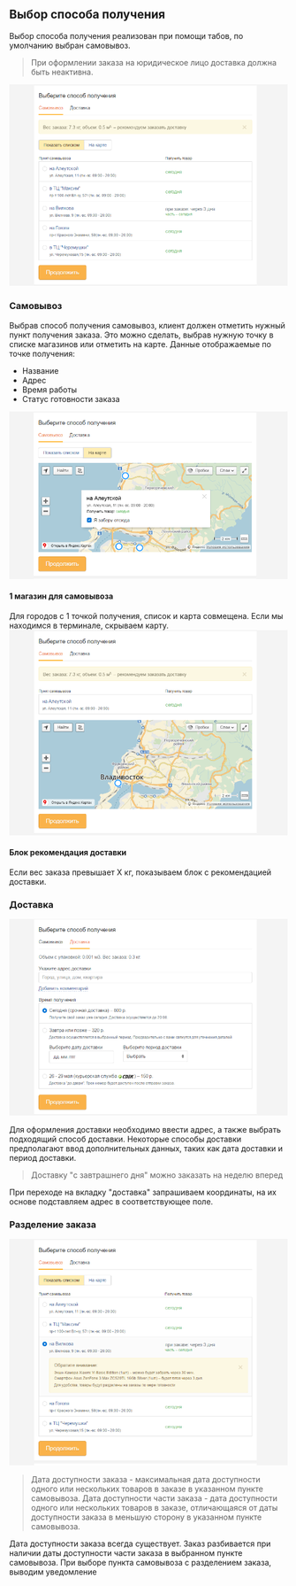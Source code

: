 ## Выбор способа получения

Выбор способа получения реализован при помощи табов, по умолчанию выбран самовывоз.
> При оформлении заказа на юридическое лицо доставка должна быть неактивна.

![Обычное состояние](../../__source/cart___getting__pickup.png)

### Самовывоз

Выбрав способ получения самовывоз, клиент должен отметить нужный пункт получения заказа. Это можно сделать, выбрав нужную точку в списке магазинов или отметить на карте.
Данные отображаемые по точке получения:
* Название
* Адрес
* Время работы
* Статус готовности заказа

![Обычное состояние](../../__source/cart___getting__pickup__map.png)


#### 1 магазин для самовывоза
Для городов с 1 точкой получения, список и карта совмещена.
Если мы находимся в терминале, скрываем карту.
![Обычное состояние](../../__source/cart___getting__pickup__single_store.png)


#### Блок рекомендация доставки
Если вес заказа превышает Х кг, показываем блок с рекомендацией доставки. 


### Доставка
![Обычное состояние](../../__source/cart___getting__delivery__sdek.png)

Для оформления доставки необходимо ввести адрес, а также выбрать подходящий способ доставки.
Некоторые способы доставки предполагают ввод дополнительных данных, таких как дата доставки и период доставки.

> Доставку "с завтрашнего дня" можно заказать на неделю вперед

При переходе на вкладку "доставка" запрашиваем координаты, на их основе подставляем адрес в соответствующее поле.

### Разделение заказа
![Обычное состояние](../../__source/cart___getting__pickup__split.png)

> Дата доступности заказа  - максимальная дата доступности одного или нескольких товаров в заказе в указанном пункте самовывоза.
> Дата доступности части заказа -  дата доступности одного или нескольких товаров в заказе, отличающаяся от даты доступности заказа в меньшую сторону в указанном пункте самовывоза.

Дата доступности заказа всегда существует.
Заказ разбивается при наличии даты доступности части заказа в выбранном пункте самовывоза.
При выборе пункта самовывоза с разделением заказа, выводим уведомление
